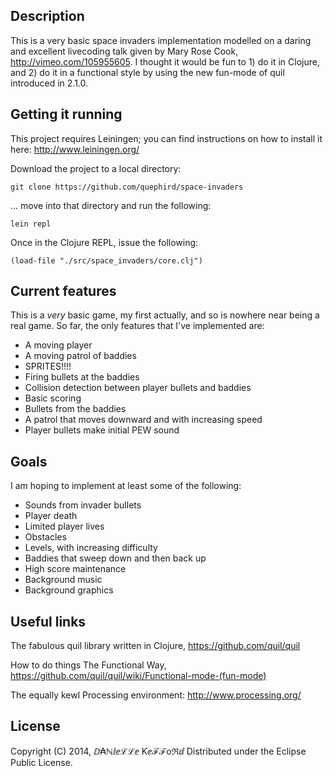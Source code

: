 ## Description

This is a very basic space invaders implementation modelled on a daring and  excellent livecoding talk given by Mary Rose Cook, http://vimeo.com/105955605. I thought it would be fun to 1) do it in Clojure, and 2) do it in a functional style by using the new fun-mode of quil introduced in 2.1.0.

## Getting it running

This project requires Leiningen; you can find instructions on how to install it here: http://www.leiningen.org/

Download the project to a local directory:

    git clone https://github.com/quephird/space-invaders

... move into that directory and run the following:

    lein repl

Once in the Clojure REPL, issue the following:

    (load-file "./src/space_invaders/core.clj")

## Current features

This is a _very_ basic game, my first actually, and so is nowhere near being a real game. So far, the only features that I've implemented are:

* A moving player
* A moving patrol of baddies
* SPRITES!!!!
* Firing bullets at the baddies
* Collision detection between player bullets and baddies
* Basic scoring
* Bullets from the baddies
* A patrol that moves downward and with increasing speed
* Player bullets make initial PEW sound

## Goals

I am hoping to implement at least some of the following:

* Sounds from invader bullets
* Player death
* Limited player lives
* Obstacles
* Levels, with increasing difficulty
* Baddies that sweep down and then back up
* High score maintenance
* Background music
* Background graphics

## Useful links

The fabulous quil library written in Clojure, https://github.com/quil/quil 

How to do things The Functional Way, https://github.com/quil/quil/wiki/Functional-mode-(fun-mode)

The equally kewl Processing environment: http://www.processing.org/

## License

Copyright (C) 2014, ⅅ₳ℕⅈⅇℒℒⅇ Ƙⅇℱℱoℜⅆ Distributed under the Eclipse Public License.